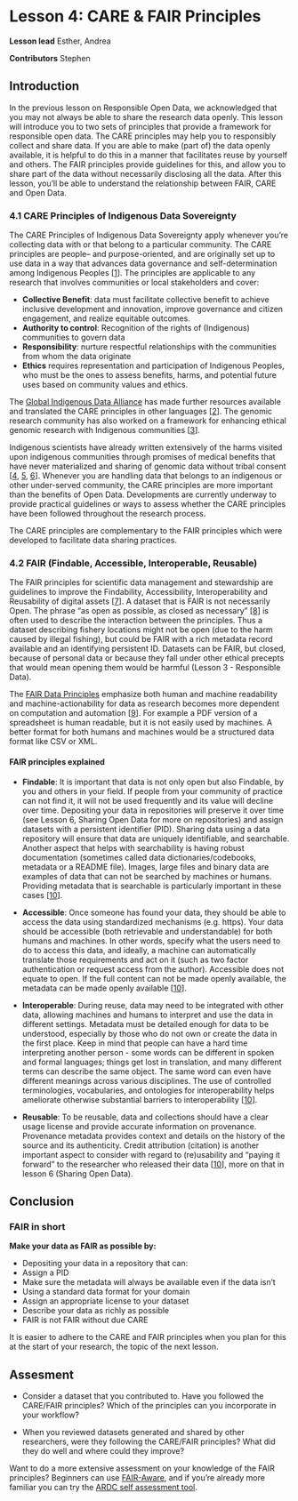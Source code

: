 # Lesson 4: CARE & FAIR Principles

**Lesson lead**  Esther, Andrea


**Contributors** Stephen


## Introduction

In the previous lesson on Responsible Open Data, we acknowledged that you may not always be able to share the research data openly. This lesson will introduce you to two sets of principles that provide a framework for responsible open data. The CARE principles may help you to responsibly collect and share data. If you are able to make (part of) the data openly available, it is helpful to do this in a manner that facilitates reuse by yourself and others. The FAIR principles provide guidelines for this, and allow you to share part of the data without necessarily disclosing all the data. After this lesson, you’ll be able to understand the relationship between FAIR, CARE and Open Data.

### 4.1 CARE Principles of Indigenous Data Sovereignty
The CARE Principles of Indigenous Data Sovereignty apply whenever you’re collecting data with or that belong to a particular community. The CARE principles are people– and purpose-oriented, and are originally set up to use data in a way that advances data governance and self-determination among Indigenous Peoples [[1](http://doi.org/10.5334/dsj-2020-043)]. The principles are applicable to any research that involves communities or local stakeholders  and cover:

* **Collective Benefit**: data must facilitate collective benefit to achieve inclusive development and innovation, improve governance and citizen engagement, and realize equitable outcomes.
* **Authority to control**: Recognition of the rights of (Indigenous) communities to govern data
* **Responsibility**: nurture respectful relationships with the communities from whom the data originate
* **Ethics** requires representation and participation of Indigenous Peoples, who must be the ones to assess benefits, harms, and potential future uses based on community values and ethics.

The [Global Indigenous Data Alliance](https://www.gida-global.org/care) has made further resources available and translated the CARE principles in other languages [[2](https://www.gida-global.org/care)]. The genomic research community has also worked on a framework for enhancing ethical genomic research with Indigenous communities [[3](https://doi.org/10.1038/s41467-018-05188-3)].

Indigenous scientists have already written extensively of the harms visited upon indigenous communities through promises of medical benefits that have never materialized and sharing of genomic data without tribal consent [[4](https://doi.org/10.1038/s41576-019-0161-z), [5](https://doi.org/10.1080/15265161.2021.1891347), [6](https://doi.org/10.1038/d41586-021-00758-w)]. Whenever you are handling data that belongs to an indigenous or other under-served community, the CARE principles are more important than the benefits of Open Data. Developments are currently underway to provide practical guidelines or ways to assess whether the CARE principles have been followed throughout the research process.

The CARE principles are complementary to the FAIR principles which were developed to facilitate data sharing practices.


### 4.2 FAIR (Findable, Accessible, Interoperable, Reusable)
The FAIR principles for scientific data management and stewardship are guidelines to improve the Findability, Accessibility, Interoperability and Reusability of digital assets [[7](https://doi.org/10.1038/sdata.2016.18)]. A dataset that is FAIR is not necessarily Open. The phrase “as open as possible, as closed as necessary” [[8](https://ec.europa.eu/research/participants/data/ref/h2020/grants_manual/hi/oa_pilot/h2020-hi-oa-data-mgt_en.pdf)] is often used to describe the interaction between the principles. Thus a dataset describing fishery locations might not be open (due to the harm caused by illegal fishing), but could be FAIR with a rich metadata record available and an identifying persistent ID. Datasets can be FAIR, but closed, because of personal data or because they fall under other ethical precepts that would mean opening them would be harmful (Lesson 3 - Responsible Data).

The [FAIR Data Principles](https://www.go-fair.org/fair-principles/) emphasize both human and machine readability and machine-actionability for data as research becomes more dependent on computation and automation [[9](https://www.go-fair.org/fair-principles/)]. For example a PDF version of a spreadsheet is human readable, but it is not easily used by machines. A better format for both humans and machines would be a structured data format like CSV or XML.

#### FAIR principles explained
* **Findable**: It is important that data is not only open but also Findable, by you and others in your field. If people from your community of practice can not find it, it will not be used frequently and its value will decline over time. Depositing your data in repositories will preserve it over time (see Lesson 6, Sharing Open Data for more on repositories) and assign datasets with a persistent identifier (PID). Sharing data using a data repository will ensure that data are uniquely identifiable, and searchable. Another aspect that helps with searchability is having robust documentation (sometimes called data dictionaries/codebooks, metadata or a README file). Images, large files and binary data are examples of data that can not be searched by machines or humans. Providing metadata that is searchable is particularly important in these cases [[10](https://doi.org/10.5281/zenodo.6532282)].

* **Accessible**: Once someone has found your data, they should be able to access the data using standardized mechanisms (e.g. https). Your data should be accessible (both retrievable and understandable) for both humans and machines. In other words, specify what the users need to do to access this data, and ideally, a machine can automatically translate those requirements and act on it (such as two factor authentication or request access from the author). Accessible does not equate to open. If the full content can not be made openly available, the metadata can be made openly available [[10](https://doi.org/10.5281/zenodo.6532282)].

* **Interoperable**: During reuse, data may need to be integrated with other data, allowing machines and humans to interpret and use the data in different settings. Metadata must be detailed enough for data to be understood, especially by those who do not own or create the data in the first place. Keep in mind that people can have a hard time interpreting another person - some words can be different in spoken and formal languages; things get lost in translation, and many different terms can describe the same object. The same word can even have different meanings across various disciplines. The use of controlled terminologies, vocabularies, and ontologies for interoperability helps ameliorate otherwise substantial barriers to interoperability [[10](https://doi.org/10.5281/zenodo.6532282)].

* **Reusable**: To be reusable, data and collections should have a clear usage license and provide accurate information on provenance. Provenance metadata provides context and details on the history of the source and its authenticity. Credit attribution (citation) is another important aspect to consider with regard to (re)usability and “paying it forward” to the researcher who released their data [[10](https://doi.org/10.5281/zenodo.6532282)], more on that in lesson 6 (Sharing Open Data).

## Conclusion
### FAIR in short
**Make your data as FAIR as possible by:**

* Depositing your data in a repository that can:
* Assign a PID
* Make sure the metadata will always be available even if the data isn’t
* Using a standard data format for your domain
* Assign an appropriate license to your dataset
* Describe your data as richly as possible
* FAIR is not FAIR without due CARE

It is easier to adhere to the CARE and FAIR principles when you plan for this at the start of your research, the topic of the next lesson.


## Assesment

* Consider a dataset that you contributed to. Have you followed the CARE/FAIR principles? Which of the principles can you incorporate in your workflow?

* When you reviewed datasets generated and shared by other researchers, were they following the CARE/FAIR principles? What did they do well and where could they improve?

Want to do a more extensive assessment on your knowledge of the FAIR principles? Beginners can use [FAIR-Aware](https://fairaware.dans.knaw.nl/), and if you’re already more familiar you can try the [ARDC self assessment tool](https://ardc.edu.au/resources/aboutdata/fair-data/fair-self-assessment-tool/).
